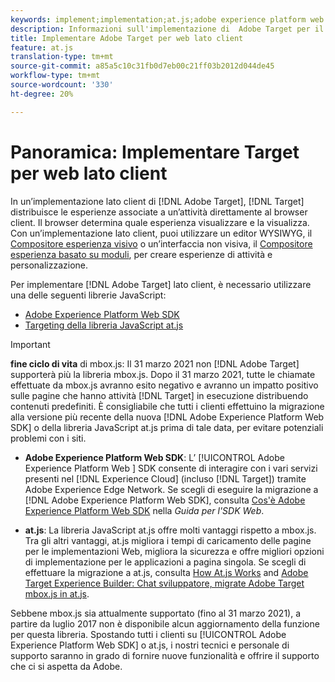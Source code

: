 ```yaml
---
keywords: implement;implementation;at.js;adobe experience platform web sdk;aep web sdk
description: Informazioni sull'implementazione di  Adobe Target per il Web lato client tramite at.js.
title: Implementare Adobe Target per web lato client
feature: at.js
translation-type: tm+mt
source-git-commit: a85a5c10c31fb0d7eb00c21ff03b2012d044de45
workflow-type: tm+mt
source-wordcount: '330'
ht-degree: 20%

---
```



# Panoramica: Implementare Target per web lato client

In un’implementazione lato client di [!DNL Adobe Target], [!DNL Target] distribuisce le esperienze associate a un’attività direttamente al browser client. Il browser determina quale esperienza visualizzare e la visualizza. Con un’implementazione lato client, puoi utilizzare un editor WYSIWYG, il [Compositore esperienza visivo](/help/c-experiences/c-visual-experience-composer/visual-experience-composer.md) o un’interfaccia non visiva, il [Compositore esperienza basato su moduli](/help/c-experiences/form-experience-composer.md), per creare esperienze di attività e personalizzazione.

Per implementare [!DNL Adobe Target] lato client, è necessario utilizzare una delle seguenti librerie JavaScript:

* [Adobe Experience Platform Web SDK](/help/c-implementing-target/c-implementing-target-for-client-side-web/aep-web-sdk.md)
* [Targeting della libreria JavaScript at.js](/help/c-implementing-target/c-implementing-target-for-client-side-web/c-how-atjs-works/how-atjs-works.md)

>[!IMPORTANT]
>
>**fine ciclo di vita** di mbox.js: Il 31 marzo 2021 non  [!DNL Adobe Target] supporterà più la libreria mbox.js. Dopo il 31 marzo 2021, tutte le chiamate effettuate da mbox.js avranno esito negativo e avranno un impatto positivo sulle pagine che hanno attività [!DNL Target] in esecuzione distribuendo contenuti predefiniti. È consigliabile che tutti i clienti effettuino la migrazione alla versione più recente della nuova [!DNL Adobe Experience Platform Web SDK] o della libreria JavaScript at.js prima di tale data, per evitare potenziali problemi con i siti.
>
>* **Adobe Experience Platform Web SDK**: L’ [!UICONTROL Adobe Experience Platform Web ] SDK consente di interagire con i vari servizi presenti nel  [!DNL Experience Cloud] (incluso  [!DNL Target]) tramite Adobe Experience Edge Network. Se scegli di eseguire la migrazione a [!DNL Adobe Experience Platform Web SDK], consulta [Cos&#39;è Adobe Experience Platform Web SDK](/help/c-implementing-target/c-implementing-target-for-client-side-web/aep-web-sdk.md) nella *Guida per l&#39;SDK Web*.
   >
   >
* **at.js**: La libreria JavaScript at.js offre molti vantaggi rispetto a mbox.js. Tra gli altri vantaggi, at.js migliora i tempi di caricamento delle pagine per le implementazioni Web, migliora la sicurezza e offre migliori opzioni di implementazione per le applicazioni a pagina singola. Se scegli di effettuare la migrazione a at.js, consulta [How At.js Works](/help/c-implementing-target/c-implementing-target-for-client-side-web/c-how-atjs-works/how-atjs-works.md) and [ Adobe Target Experience Builder: Chat sviluppatore, migrate  Adobe Target mbox.js in at.js](https://seminars.adobeconnect.com/ptdo6mfo6qn6/?proto=true).
>
>
Sebbene mbox.js sia attualmente supportato (fino al 31 marzo 2021), a partire da luglio 2017 non è disponibile alcun aggiornamento della funzione per questa libreria. Spostando tutti i clienti su [!UICONTROL Adobe Experience Platform Web SDK] o at.js, i nostri tecnici e personale di supporto saranno in grado di fornire nuove funzionalità e offrire il supporto che ci si aspetta da  Adobe.
